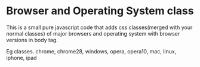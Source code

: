 Browser and Operating System class
======================

This is a small pure javascript code that adds css classes(merged with your normal classes) of major browsers and operating system with browser versions in body tag.

Eg classes.  chrome, chrome28, windows, opera, opera10, mac, linux, iphone, ipad
